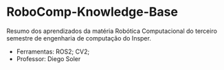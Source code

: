# RoboComp-Knowledge-Base
Resumo dos aprendizados da matéria Robótica Computacional do terceiro semestre de engenharia de computação do Insper. 
- Ferramentas: ROS2; CV2;
- Professor: Diego Soler
